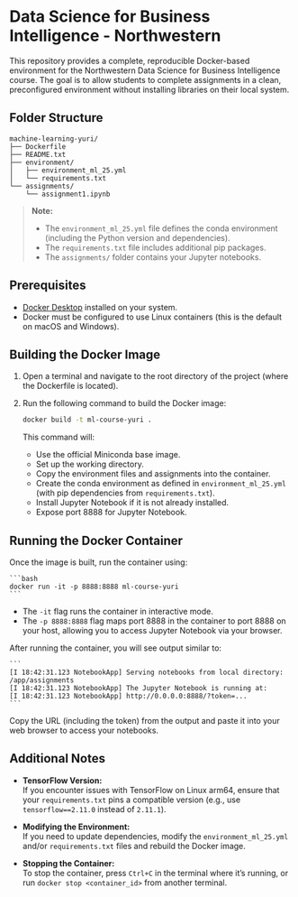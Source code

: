# Data Science for Business Intelligence - Northwestern

This repository provides a complete, reproducible Docker-based environment for the Northwestern Data Science for Business Intelligence course. The goal is to allow students to complete assignments in a clean, preconfigured environment without installing libraries on their local system.

## Folder Structure

    machine-learning-yuri/
    ├── Dockerfile
    ├── README.txt
    ├── environment/
    │   ├── environment_ml_25.yml
    │   └── requirements.txt
    └── assignments/
        └── assignment1.ipynb

> **Note:**  
> - The `environment_ml_25.yml` file defines the conda environment (including the Python version and dependencies).  
> - The `requirements.txt` file includes additional pip packages.  
> - The `assignments/` folder contains your Jupyter notebooks.

## Prerequisites

- [Docker Desktop](https://www.docker.com/products/docker-desktop) installed on your system.
- Docker must be configured to use Linux containers (this is the default on macOS and Windows).

## Building the Docker Image

1. Open a terminal and navigate to the root directory of the project (where the Dockerfile is located).

2. Run the following command to build the Docker image:

    ```bash
    docker build -t ml-course-yuri .
    ```

    This command will:
    - Use the official Miniconda base image.
    - Set up the working directory.
    - Copy the environment files and assignments into the container.
    - Create the conda environment as defined in `environment_ml_25.yml` (with pip dependencies from `requirements.txt`).
    - Install Jupyter Notebook if it is not already installed.
    - Expose port 8888 for Jupyter Notebook.

## Running the Docker Container

Once the image is built, run the container using:

    ```bash
    docker run -it -p 8888:8888 ml-course-yuri
    ```

- The `-it` flag runs the container in interactive mode.
- The `-p 8888:8888` flag maps port 8888 in the container to port 8888 on your host, allowing you to access Jupyter Notebook via your browser.

After running the container, you will see output similar to:

    ```
    [I 18:42:31.123 NotebookApp] Serving notebooks from local directory: /app/assignments
    [I 18:42:31.123 NotebookApp] The Jupyter Notebook is running at:
    [I 18:42:31.123 NotebookApp] http://0.0.0.0:8888/?token=...
    ```

Copy the URL (including the token) from the output and paste it into your web browser to access your notebooks.

## Additional Notes

- **TensorFlow Version:**  
  If you encounter issues with TensorFlow on Linux arm64, ensure that your `requirements.txt` pins a compatible version (e.g., use `tensorflow==2.11.0` instead of `2.11.1`).

- **Modifying the Environment:**  
  If you need to update dependencies, modify the `environment_ml_25.yml` and/or `requirements.txt` files and rebuild the Docker image.

- **Stopping the Container:**  
  To stop the container, press `Ctrl+C` in the terminal where it’s running, or run `docker stop <container_id>` from another terminal.
